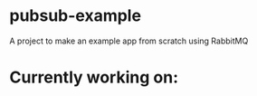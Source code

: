 # pubsub-example
A project to make an example app from scratch using RabbitMQ 


# Currently working on:
